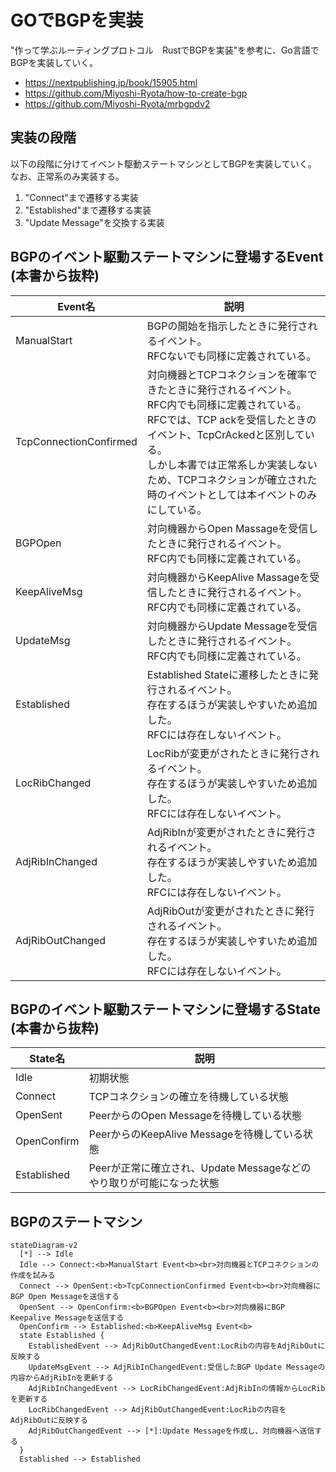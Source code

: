 # GOでBGPを実装
"作って学ぶルーティングプロトコル　RustでBGPを実装"を参考に、Go言語でBGPを実装していく。
- https://nextpublishing.jp/book/15905.html
- https://github.com/Miyoshi-Ryota/how-to-create-bgp
- https://github.com/Miyoshi-Ryota/mrbgpdv2

## 実装の段階
以下の段階に分けてイベント駆動ステートマシンとしてBGPを実装していく。
なお、正常系のみ実装する。
1. "Connect"まで遷移する実装
2. "Established"まで遷移する実装
3. "Update Message"を交換する実装

## BGPのイベント駆動ステートマシンに登場するEvent   (本書から抜粋)
|Event名|説明|
|---|---|
|ManualStart|BGPの開始を指示したときに発行されるイベント。<br>RFCないでも同様に定義されている。|
|TcpConnectionConfirmed|対向機器とTCPコネクションを確率できたときに発行されるイベント。<br>RFC内でも同様に定義されている。<br>RFCでは、TCP ackを受信したときのイベント、TcpCrAckedと区別している。<br>しかし本書では正常系しか実装しないため、TCPコネクションが確立された時のイベントとしては本イベントのみにしている。|
|BGPOpen|対向機器からOpen Massageを受信したときに発行されるイベント。<br>RFC内でも同様に定義されている。|
|KeepAliveMsg|対向機器からKeepAlive Massageを受信したときに発行されるイベント。<br>RFC内でも同様に定義されている。|
|UpdateMsg|対向機器からUpdate Messageを受信したときに発行されるイベント。<br>RFC内でも同様に定義されている。|
|Established|Established Stateに遷移したときに発行されるイベント。<br>存在するほうが実装しやすいため追加した。<br>RFCには存在しないイベント。|
|LocRibChanged|LocRibが変更がされたときに発行されるイベント。<br>存在するほうが実装しやすいため追加した。<br>RFCには存在しないイベント。|
|AdjRibInChanged|AdjRibInが変更がされたときに発行されるイベント。<br>存在するほうが実装しやすいため追加した。<br>RFCには存在しないイベント。|
|AdjRibOutChanged|AdjRibOutが変更がされたときに発行されるイベント。<br>存在するほうが実装しやすいため追加した。<br>RFCには存在しないイベント。|

## BGPのイベント駆動ステートマシンに登場するState   (本書から抜粋)
|State名|説明|
|---|---|
|Idle|初期状態|
|Connect|TCPコネクションの確立を待機している状態|
|OpenSent|PeerからのOpen Messageを待機している状態|
|OpenConfirm|PeerからのKeepAlive Messageを待機している状態|
|Established|Peerが正常に確立され、Update Messageなどのやり取りが可能になった状態|

## BGPのステートマシン
```mermaid
stateDiagram-v2
  [*] --> Idle
  Idle --> Connect:<b>ManualStart Event<b><br>対向機器とTCPコネクションの作成を試みる
  Connect --> OpenSent:<b>TcpConnectionConfirmed Event<b><br>対向機器にBGP Open Messageを送信する
  OpenSent --> OpenConfirm:<b>BGPOpen Event<b><br>対向機器にBGP Keepalive Messageを送信する
  OpenConfirm --> Established:<b>KeepAliveMsg Event<b>
  state Established {
    EstablishedEvent --> AdjRibOutChangedEvent:LocRibの内容をAdjRibOutに反映する
    UpdateMsgEvent --> AdjRibInChangedEvent:受信したBGP Update Messageの内容からAdjRibInを更新する
    AdjRibInChangedEvent --> LocRibChangedEvent:AdjRibInの情報からLocRibを更新する
    LocRibChangedEvent --> AdjRibOutChangedEvent:LocRibの内容をAdjRibOutに反映する
    AdjRibOutChangedEvent --> [*]:Update Messageを作成し、対向機器へ送信する
  }
  Established --> Established
```